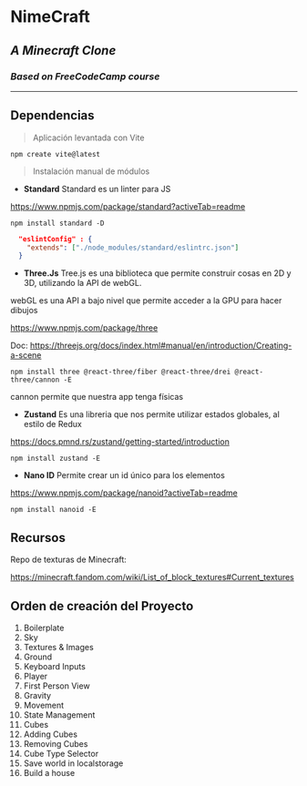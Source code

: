 # NimeCraft

## _A Minecraft Clone_

### _Based on FreeCodeCamp course_

---

## **Dependencias**

> Aplicación levantada con Vite

`npm create vite@latest`

> Instalación manual de módulos

- **Standard**
  Standard es un linter para JS

https://www.npmjs.com/package/standard?activeTab=readme

`npm install standard -D`

```json
  "eslintConfig" : {
    "extends": ["./node_modules/standard/eslintrc.json"]
  }
```

- **Three.Js**
  Tree.js es una biblioteca que permite construir cosas en 2D y 3D, utilizando la API de webGL.

webGL es una API a bajo nivel que permite acceder a la GPU para hacer dibujos

https://www.npmjs.com/package/three

Doc: https://threejs.org/docs/index.html#manual/en/introduction/Creating-a-scene

`npm install three @react-three/fiber @react-three/drei @react-three/cannon -E`

cannon permite que nuestra app tenga físicas

- **Zustand**
  Es una libreria que nos permite utilizar estados globales, al estilo de Redux

https://docs.pmnd.rs/zustand/getting-started/introduction

`npm install zustand -E`

- **Nano ID**
  Permite crear un id único para los elementos

https://www.npmjs.com/package/nanoid?activeTab=readme

`npm install nanoid -E`


## **Recursos**
Repo de texturas de Minecraft:

https://minecraft.fandom.com/wiki/List_of_block_textures#Current_textures

## **Orden de creación del Proyecto**

1. Boilerplate
2. Sky
3. Textures & Images
4. Ground
5. Keyboard Inputs
6. Player
7. First Person View
8. Gravity
9. Movement
10. State Management
11. Cubes
12. Adding Cubes
13. Removing Cubes
14. Cube Type Selector
15. Save world in localstorage
16. Build a house